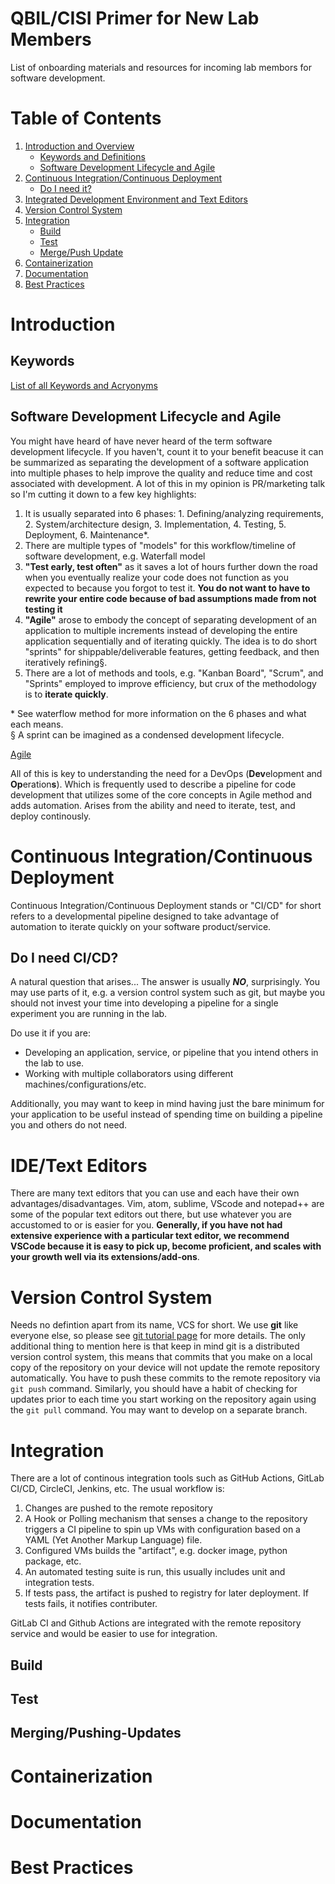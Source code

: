 # QBIL/CISI Primer for New Lab Members
List of onboarding materials and resources for incoming lab membors for software development. 


# Table of Contents
1. [Introduction and Overview](#introduction)
    * [Keywords and Definitions](#keywords)
    * [Software Development Lifecycle and Agile](#software-development-lifecycle-and-agile)
3. [Continuous Integration/Continuous Deployment](#continuous-integrationcontinous-deployment)
    * [Do I need it?](#do-i-need-cicd)
4. [Integrated Development Environment and Text Editors](#idetext-editors)
5. [Version Control System](#version-control-system)
6. [Integration](#integration)
    * [Build](#build)
    * [Test](#test)
    * [Merge/Push Update](#mergingpushing-updates)
7. [Containerization](#containerization)
8. [Documentation](#documentation)
9. [Best Practices](#best-practices)


# Introduction
## Keywords
[List of all Keywords and Acryonyms][keywords]

## Software Development Lifecycle and Agile
You might have heard of have never heard of the term software development lifecycle. If you haven't, count it to your benefit beacuse it can be summarized as separating the development of a software application into multiple phases to help improve the quality and reduce time and cost associated with development. A lot of this in my opinion is PR/marketing talk so I'm cutting it down to a few key highlights:

1. It is usually separated into 6 phases: 1. Defining/analyzing requirements, 2. System/architecture design, 3. Implementation, 4. Testing, 5. Deployment, 6. Maintenance*.
2. There are multiple types of "models" for this workflow/timeline of software development, e.g. Waterfall model
3. **"Test early, test often"** as it saves a lot of hours further down the road when you eventually realize your code does not function as you expected to because you forgot to test it. **You do not want to have to rewrite your entire code because of bad assumptions made from not testing it**
4. **"Agile"** arose to embody the concept of separating development of an application to multiple increments instead of developing the entire application sequentially and of iterating quickly. The idea is to do short "sprints" for shippable/deliverable features, getting feedback, and then iteratively refining§.
5. There are a lot of methods and tools, e.g. "Kanban Board", "Scrum", and "Sprints" employed to improve efficiency, but crux of the methodology is to **iterate quickly**. 

\* See waterflow method for more information on the 6 phases and what each means. \
§ A sprint can be imagined as a condensed development lifecycle. 

[Agile](https://agilemanifesto.org/)


All of this is key to understanding the need for a DevOps (**Dev**elopment and **Op**eration**s**). Which is frequently used to describe a pipeline for code development that utilizes some of the core concepts in Agile method and adds automation. Arises from the ability and need to iterate, test, and deploy continously.

# Continuous Integration/Continuous Deployment
Continuous Integration/Continuous Deployment stands or "CI/CD" for short refers to a developmental pipeline designed to take advantage of automation to iterate quickly on your software product/service.

## Do I need CI/CD?
A natural question that arises... The answer is usually ***NO***, surprisingly. You may use parts of it, e.g. a version control system such as git, but maybe you should not invest your time into developing a pipeline for a single experiment you are running in the lab. 

Do use it if you are:
* Developing an application, service, or pipeline that you intend others in the lab to use. 
* Working with multiple collaborators using different machines/configurations/etc. 

Additionally, you may want to keep in mind having just the bare minimum for your application to be useful instead of spending time on building a pipeline you and others do not need.

# IDE/Text Editors
There are many text editors that you can use and each have their own advantages/disadvantages. Vim, atom, sublime, VScode and notepad++ are some of the popular text editors out there, but use whatever you are accustomed to or is easier for you. **Generally, if you have not had extensive experience with a particular text editor, we recommend VSCode because it is easy to pick up, become proficient, and scales with your growth well via its extensions/add-ons**. 

# Version Control System
Needs no defintion apart from its name, VCS for short. We use **git** like everyone else, so please see [git tutorial page](git-and-vscode.md) for more details. The only additional thing to mention here is that keep in mind git is a distributed version control system, this means that commits that you make on a local copy of the repository on your device will not update the remote repository automatically. You have to push these commits to the remote repository via `git push` command. Similarly, you should have a habit of checking for updates prior to each time you start working on the repository again using the `git pull` command. You may want to develop on a separate branch.  

# Integration
There are a lot of continous integration tools such as GitHub Actions, GitLab CI/CD, CircleCI, Jenkins, etc. The usual workflow is: 

1) Changes are pushed to the remote repository
2) A Hook or Polling mechanism that senses a change to the repository triggers a CI pipeline to spin up VMs with configuration based on a YAML (Yet Another Markup Language) file.
3) Configured VMs builds the  "artifact", e.g. docker image, python package, etc.
4) An automated testing suite is run, this usually includes unit and integration tests. 
5) If tests pass, the artifact is pushed to registry for later deployment. If tests fails, it notifies contributer.

GitLab CI and Github Actions are integrated with the remote repository service and would be easier to use for integration. 

## Build

## Test

## Merging/Pushing-Updates


# Containerization


# Documentation


# Best Practices

[keywords]: keywords.md